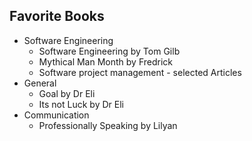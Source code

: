 ## Favorite Books
- Software Engineering
  - Software Engineering by Tom Gilb
  - Mythical Man Month by Fredrick
  - Software project management - selected Articles
- General
  - Goal by Dr Eli
  - Its not Luck by Dr Eli
- Communication
  - Professionally Speaking by Lilyan

